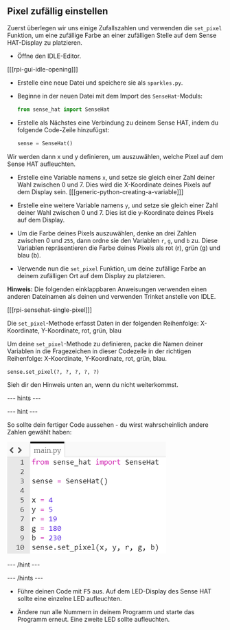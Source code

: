 ## Pixel zufällig einstellen

Zuerst überlegen wir uns einige Zufallszahlen und verwenden die `set_pixel` Funktion, um eine zufällige Farbe an einer zufälligen Stelle auf dem Sense HAT-Display zu platzieren.

+ Öffne den IDLE-Editor.

[[[rpi-gui-idle-opening]]]

+ Erstelle eine neue Datei und speichere sie als `sparkles.py`.

+ Beginne in der neuen Datei mit dem Import des `SenseHat`-Moduls:

    ```python
    from sense_hat import SenseHat
    ```

+ Erstelle als Nächstes eine Verbindung zu deinem Sense HAT, indem du folgende Code-Zeile hinzufügst:

    ```python
    sense = SenseHat()
    ```


Wir werden dann x und y definieren, um auszuwählen, welche Pixel auf dem Sense HAT aufleuchten.

+ Erstelle eine Variable namens `x`, und setze sie gleich einer Zahl deiner Wahl zwischen 0 und 7. Dies wird die X-Koordinate deines Pixels auf dem Display sein. [[[generic-python-creating-a-variable]]]

+ Erstelle eine weitere Variable namens `y`, und setze sie gleich einer Zahl deiner Wahl zwischen 0 und 7. Dies ist die y-Koordinate deines Pixels auf dem Display.


+ Um die Farbe deines Pixels auszuwählen, denke an drei Zahlen zwischen 0 und `255`, dann ordne sie den Variablen `r`, `g`, und `b` zu. Diese Variablen repräsentieren die Farbe deines Pixels als rot (r), grün (g) und blau (b).


+ Verwende nun die `set_pixel` Funktion, um deine zufällige Farbe an deinem zufälligen Ort auf dem Display zu platzieren.

**Hinweis:** Die folgenden einklappbaren Anweisungen verwenden einen anderen Dateinamen als deinen und verwenden Trinket anstelle von IDLE.

[[[rpi-sensehat-single-pixel]]]

Die `set_pixel`-Methode erfasst Daten in der folgenden Reihenfolge: X-Koordinate, Y-Koordinate, rot, grün, blau

Um deine `set_pixel`-Methode zu definieren, packe die Namen deiner Variablen in die Fragezeichen in dieser Codezeile in der richtigen Reihenfolge: X-Koordinate, Y-Koordinate, rot, grün, blau.

```python
sense.set_pixel(?, ?, ?, ?, ?)
```

Sieh dir den Hinweis unten an, wenn du nicht weiterkommst.

--- hints ---

--- hint ---

So sollte dein fertiger Code aussehen - du wirst wahrscheinlich andere Zahlen gewählt haben:

![Zufällige Pixellösung](images/random-pixel-solution.png)

--- /hint ---

--- /hints ---


+ Führe deinen Code mit <kbd>F5</kbd> aus. Auf dem LED-Display des Sense HAT sollte eine einzelne LED aufleuchten.

+ Ändere nun alle Nummern in deinem Programm und starte das Programm erneut. Eine zweite LED sollte aufleuchten.
